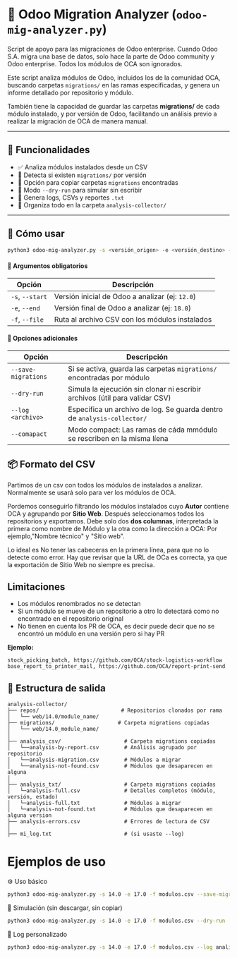 # 🧠 Odoo Migration Analyzer (`odoo-mig-analyzer.py`)
Script de apoyo para las migraciones de Odoo enterprise. Cuando Odoo S.A. migra una base de datos, solo hace la parte de Odoo community y Odoo enterprise. Todos los módulos de OCA son ignorados.

Este script analiza módulos de Odoo, incluidos los de la comunidad OCA, buscando carpetas `migrations/` en las ramas especificadas, y genera un informe detallado por repositorio y módulo.

También tiene la capacidad de guardar las carpetas **migrations/** de cada módulo instalado, y por versión de Odoo, facilitando un análisis previo a realizar la migración de OCA de manera manual.

---

## 🚀 Funcionalidades

- ✅ Analiza módulos instalados desde un CSV
- 🔎 Detecta si existen `migrations/` por versión
- 💾 Opción para copiar carpetas `migrations` encontradas
- 🧪 Modo `--dry-run` para simular sin escribir
- 📝 Genera logs, CSVs y reportes `.txt`
- 🧹 Organiza todo en la carpeta `analysis-collector/`

---

## 🔧 Cómo usar

```bash
python3 odoo-mig-analyzer.py -s <versión_origen> -e <versión_destino> -f <archivo_csv>
```

#### 📌 Argumentos obligatorios

| Opción           | Descripción                                                    |
|------------------|----------------------------------------------------------------|
| `-s`, `--start`  | Versión inicial de Odoo a analizar (ej: `12.0`)                |
| `-e`, `--end`    | Versión final de Odoo a analizar (ej: `18.0`)                  |
| `-f`, `--file`   | Ruta al archivo CSV con los módulos instalados                 |


#### 🧩 Opciones adicionales

| Opción                | Descripción                                                                 |
|-----------------------|-----------------------------------------------------------------------------|
| `--save-migrations`   | Si se activa, guarda las carpetas `migrations/` encontradas por módulo      |
| `--dry-run`           | Simula la ejecución sin clonar ni escribir archivos (útil para validar CSV)|
| `--log <archivo>`     | Especifica un archivo de log. Se guarda dentro de `analysis-collector/`          |
| `--comapact`     | Modo compact: Las ramas de cáda mmódulo se rescriben en la misma líena          |


## 📦 Formato del CSV
Partimos de un csv con todos los módulos de instalados a analizar. Normalmente se usará
solo para ver los módulos de OCA.

Pordemos conseguirlo filtrando los módulos instalados cuyo **Autor** contiene OCA y agrupando por **Sitio Web**. Después seleccionamos todos los repositorios y exportamos.
Debe solo dos **dos columnas**, interpretada la primera como nombre de Módulo y la otra como la dirección a OCA: Por ejemplo,"Nombre técnico" y "Sitio web".

Lo ideal es No tener las cabeceras en la primera línea, para que no lo detecte como error.
Hay que revisar que la URL de OCa es correcta, ya que la exportación de Sitio Web no siempre es precisa.

## Limitaciones
- Los módulos renombrados no se detectan
- Si un módulo se mueve de un repositorio a otro lo detectará como no encontrado en el repositorio original
- No tienen en cuenta los PR de OCA, es decir puede decir que no se encontró un módulo en una versión pero si hay PR


**Ejemplo:**

```csv
stock_picking_batch, https://github.com/OCA/stock-logistics-workflow
base_report_to_printer_mail, https://github.com/OCA/report-print-send
```

## 📂 Estructura de salida
```
analysis-collector/
├── repos/                          # Repositorios clonados por rama
│   └── web/14.0/module_name/
├── migrations/                    # Carpeta migrations copiadas
│   └── web/14.0_module_name/
│
├── analysis_csv/                    # Carpeta migrations copiadas
│   └──analysis-by-report.csv        # Análisis agrupado por repositorio
│   └──analysis-migration.csv        # Módulos a migrar
│   └──analysis-not-found.csv        # Módulos que desaparecen en alguna 
│  
├── analysis_txt/                    # Carpeta migrations copiadas
│   └─analysis-full.csv              # Detalles completos (módulo, versión, estado)
│   └─analysis-full.txt              # Módulos a migrar
│   └─analysis-not-found.txt         # Módulos que desaparecen en alguna version
├── analysis-errors.csv              # Errores de lectura de CSV
│  
├── mi_log.txt                       # (si usaste --log)

```

# Ejemplos de uso
⚙️ Uso básico
```bash
python3 odoo-mig-analyzer.py -s 14.0 -e 17.0 -f modulos.csv --save-migrations

```
🧪 Simulación (sin descargar, sin copiar)
```bash
python3 odoo-mig-analyzer.py -s 14.0 -e 17.0 -f modulos.csv --dry-run
```

📝 Log personalizado

```bash
python3 odoo-mig-analyzer.py -s 14.0 -e 17.0 -f modulos.csv --log analisis.log
```
